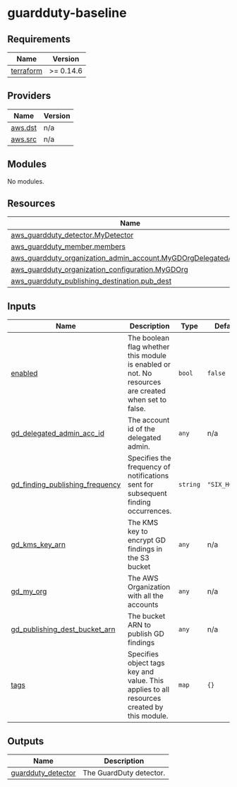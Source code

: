 # guardduty-baseline

<!-- BEGINNING OF PRE-COMMIT-TERRAFORM DOCS HOOK -->
## Requirements

| Name | Version |
|------|---------|
| <a name="requirement_terraform"></a> [terraform](#requirement\_terraform) | >= 0.14.6 |

## Providers

| Name | Version |
|------|---------|
| <a name="provider_aws.dst"></a> [aws.dst](#provider\_aws.dst) | n/a |
| <a name="provider_aws.src"></a> [aws.src](#provider\_aws.src) | n/a |

## Modules

No modules.

## Resources

| Name | Type |
|------|------|
| [aws_guardduty_detector.MyDetector](https://registry.terraform.io/providers/hashicorp/aws/latest/docs/resources/guardduty_detector) | resource |
| [aws_guardduty_member.members](https://registry.terraform.io/providers/hashicorp/aws/latest/docs/resources/guardduty_member) | resource |
| [aws_guardduty_organization_admin_account.MyGDOrgDelegatedAdmin](https://registry.terraform.io/providers/hashicorp/aws/latest/docs/resources/guardduty_organization_admin_account) | resource |
| [aws_guardduty_organization_configuration.MyGDOrg](https://registry.terraform.io/providers/hashicorp/aws/latest/docs/resources/guardduty_organization_configuration) | resource |
| [aws_guardduty_publishing_destination.pub_dest](https://registry.terraform.io/providers/hashicorp/aws/latest/docs/resources/guardduty_publishing_destination) | resource |

## Inputs

| Name | Description | Type | Default | Required |
|------|-------------|------|---------|:--------:|
| <a name="input_enabled"></a> [enabled](#input\_enabled) | The boolean flag whether this module is enabled or not. No resources are created when set to false. | `bool` | `false` | no |
| <a name="input_gd_delegated_admin_acc_id"></a> [gd\_delegated\_admin\_acc\_id](#input\_gd\_delegated\_admin\_acc\_id) | The account id of the delegated admin. | `any` | n/a | yes |
| <a name="input_gd_finding_publishing_frequency"></a> [gd\_finding\_publishing\_frequency](#input\_gd\_finding\_publishing\_frequency) | Specifies the frequency of notifications sent for subsequent finding occurrences. | `string` | `"SIX_HOURS"` | no |
| <a name="input_gd_kms_key_arn"></a> [gd\_kms\_key\_arn](#input\_gd\_kms\_key\_arn) | The KMS key to encrypt GD findings in the S3 bucket | `any` | n/a | yes |
| <a name="input_gd_my_org"></a> [gd\_my\_org](#input\_gd\_my\_org) | The AWS Organization with all the accounts | `any` | n/a | yes |
| <a name="input_gd_publishing_dest_bucket_arn"></a> [gd\_publishing\_dest\_bucket\_arn](#input\_gd\_publishing\_dest\_bucket\_arn) | The bucket ARN to publish GD findings | `any` | n/a | yes |
| <a name="input_tags"></a> [tags](#input\_tags) | Specifies object tags key and value. This applies to all resources created by this module. | `map` | `{}` | no |

## Outputs

| Name | Description |
|------|-------------|
| <a name="output_guardduty_detector"></a> [guardduty\_detector](#output\_guardduty\_detector) | The GuardDuty detector. |
<!-- END OF PRE-COMMIT-TERRAFORM DOCS HOOK -->
